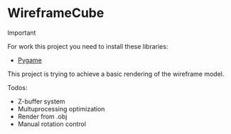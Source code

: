 # WireframeCube

> [!IMPORTANT]
> For work this project you need to install these libraries:
> * [Pygame](https://pypi.org/project/pygame/)

This project is trying to achieve a basic rendering of the wireframe model.

Todos:
* Z-buffer system
* Multuprocessing optimization
* Render from .obj
* Manual rotation control

